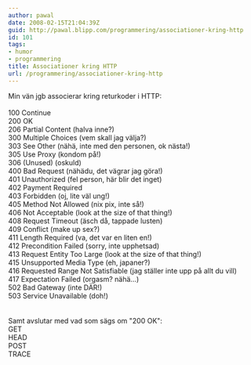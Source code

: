 ```yaml
---
author: pawal
date: 2008-02-15T21:04:39Z
guid: http://pawal.blipp.com/programmering/associationer-kring-http
id: 101
tags:
- humor
- programmering
title: Associationer kring HTTP
url: /programmering/associationer-kring-http
---
```


Min vän jgb associerar kring returkoder i HTTP:<br /><br />100 Continue<br />200 OK<br />206 Partial Content (halva inne?)<br />300 Multiple Choices (vem skall jag välja?)<br />303 See Other (nähä, inte med den personen, ok nästa!)<br />305 Use Proxy (kondom på!)<br />306 (Unused) (oskuld)<br />400 Bad Request (nähädu, det vägrar jag göra!)<br />401 Unauthorized (fel person, här blir det inget)<br />402 Payment Required<br />403 Forbidden (oj, lite väl ung!)<br />405 Method Not Allowed (nix pix, inte så!)<br />406 Not Acceptable (look at the size of that thing!)<br />408 Request Timeout (äsch då, tappade lusten)<br />409 Conflict (make up sex?)<br />411 Length Required (va, det var en liten en!)<br />412 Precondition Failed (sorry, inte upphetsad)<br />413 Request Entity Too Large (look at the size of that thing!)<br />415 Unsupported Media Type (eh, japaner?)<br />416 Requested Range Not Satisfiable (jag ställer inte upp på allt du vill)<br />417 Expectation Failed (orgasm? nähä...)<br />502 Bad Gateway (inte DÄR!)<br />503 Service Unavailable (doh!)<br /><br /><br />Samt avslutar med vad som sägs om "200 OK":<br />GET<br />HEAD<br />POST <br />TRACE<br />